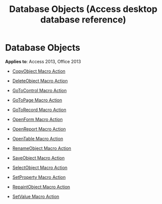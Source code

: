 ﻿---
title: Database Objects (Access desktop database reference)
TOCTitle: Database Objects
ms:assetid: 7356a454-238a-4c16-b33c-d0c9385cfc9c
ms:mtpsurl: https://msdn.microsoft.com/library/Dn161006(v=office.15)
ms:contentKeyID: 52072968
ms.date: 09/18/2015
mtps_version: v=office.15
---

# Database Objects


**Applies to**: Access 2013, Office 2013



  - [CopyObject Macro Action](copyobject-macro-action.md)

  - [DeleteObject Macro Action](deleteobject-macro-action.md)

  - [GoToControl Macro Action](gotocontrol-macro-action.md)

  - [GoToPage Macro Action](gotopage-macro-action.md)

  - [GoToRecord Macro Action](gotorecord-macro-action.md)

  - [OpenForm Macro Action](openform-macro-action.md)

  - [OpenReport Macro Action](openreport-macro-action.md)

  - [OpenTable Macro Action](opentable-macro-action.md)

  - [RenameObject Macro Action](renameobject-macro-action.md)

  - [SaveObject Macro Action](saveobject-macro-action.md)

  - [SelectObject Macro Action](selectobject-macro-action.md)

  - [SetProperty Macro Action](setproperty-macro-action.md)

  - [RepaintObject Macro Action](repaintobject-macro-action.md)

  - [SetValue Macro Action](setvalue-macro-action.md)

